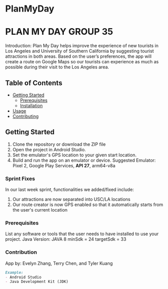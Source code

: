 # PlanMyDay
# PLAN MY DAY GROUP 35

Introduction: Plan My Day helps improve the experience of new tourists in Los Angeles and University of Southern California by suggesting 
tourist attractions in both areas. Based on the user’s preferences, the app will create a route on Google Maps so our tourists 
can experience as much as possible during their visit to the Los Angeles area.

## Table of Contents

- [Getting Started](#getting-started)
    - [Prerequisites](#prerequisites)
    - [Installation](#installation)
- [Usage](#usage)
- [Contributing](#contribution )


## Getting Started

1. Clone the repository or download the ZIP file
2. Open the project in Android Studio.
3. Set the emulator's GPS location to your given start location.
4. Build and run the app on an emulator or device. Suggested Emulator: Pixel 2, Google Play Services, **API 27**, arm64-v8a

### Sprint Fixes
In our last week sprint, functionalities we added/fixed include: 
1) Our attractions are now separated into USC/LA locations
2) Our route creator is now GPS enabled so that it automatically starts from the user's current location



### Prerequisites
List any software or tools that the user needs to have installed to use your project.
Java Version: JAVA 8
minSdk = 24
targetSdk = 33

### Contribution 
App by: Evelyn Zhang, Terry Chen, and Tyler Kuang 

```markdown
Example:
- Android Studio
- Java Development Kit (JDK)
